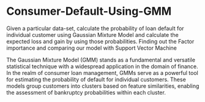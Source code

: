 # Consumer-Default-Using-GMM
Given a particular data-set, calculate the probability of loan default for individual customer using Gaussian Mixture Model and calculate the expected loss and gain by using those probabilities. Finding out the Factor importance and comparing our model with Support Vector Machine

The Gaussian Mixture Model (GMM) stands as a fundamental and versatile statistical technique with a widespread application in the domain of finance. In the realm of consumer loan management, GMMs serve as a powerful tool for estimating the probability of default for individual customers. These models group customers into clusters based on feature similarities, enabling the assessment of bankruptcy probabilities within each cluster.
